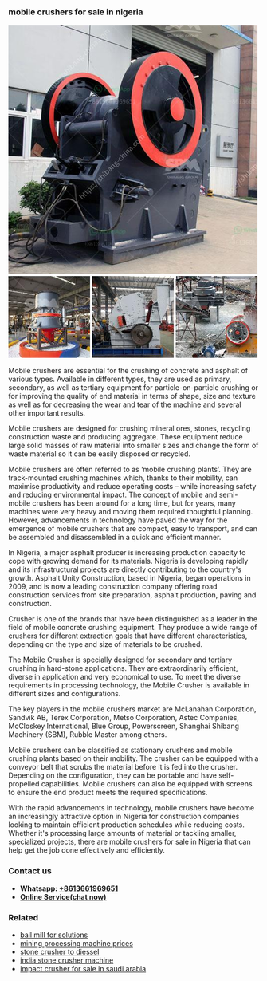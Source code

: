 <h3>mobile crushers for sale in nigeria</h3><img src='1706753917.jpg' alt=''><p>Mobile crushers are essential for the crushing of concrete and asphalt of various types. Available in different types, they are used as primary, secondary, as well as tertiary equipment for particle-on-particle crushing or for improving the quality of end material in terms of shape, size and texture as well as for decreasing the wear and tear of the machine and several other important results.</p><p>Mobile crushers are designed for crushing mineral ores, stones, recycling construction waste and producing aggregate. These equipment reduce large solid masses of raw material into smaller sizes and change the form of waste material so it can be easily disposed or recycled.</p><p>Mobile crushers are often referred to as ‘mobile crushing plants’. They are track-mounted crushing machines which, thanks to their mobility, can maximise productivity and reduce operating costs – while increasing safety and reducing environmental impact. The concept of mobile and semi-mobile crushers has been around for a long time, but for years, many machines were very heavy and moving them required thoughtful planning. However, advancements in technology have paved the way for the emergence of mobile crushers that are compact, easy to transport, and can be assembled and disassembled in a quick and efficient manner.</p><p>In Nigeria, a major asphalt producer is increasing production capacity to cope with growing demand for its materials. Nigeria is developing rapidly and its infrastructural projects are directly contributing to the country's growth. Asphalt Unity Construction, based in Nigeria, began operations in 2009, and is now a leading construction company offering road construction services from site preparation, asphalt production, paving and construction.</p><p>Crusher is one of the brands that have been distinguished as a leader in the field of mobile concrete crushing equipment. They produce a wide range of crushers for different extraction goals that have different characteristics, depending on the type and size of materials to be crushed.</p><p>The Mobile Crusher is specially designed for secondary and tertiary crushing in hard-stone applications. They are extraordinarily efficient, diverse in application and very economical to use. To meet the diverse requirements in processing technology, the Mobile Crusher is available in different sizes and configurations.</p><p>The key players in the mobile crushers market are McLanahan Corporation, Sandvik AB, Terex Corporation, Metso Corporation, Astec Companies, McCloskey International, Blue Group, Powerscreen, Shanghai Shibang Machinery (SBM), Rubble Master among others.</p><p>Mobile crushers can be classified as stationary crushers and mobile crushing plants based on their mobility. The crusher can be equipped with a conveyor belt that scrubs the material before it is fed into the crusher. Depending on the configuration, they can be portable and have self-propelled capabilities. Mobile crushers can also be equipped with screens to ensure the end product meets the required specifications.</p><p>With the rapid advancements in technology, mobile crushers have become an increasingly attractive option in Nigeria for construction companies looking to maintain efficient production schedules while reducing costs. Whether it's processing large amounts of material or tackling smaller, specialized projects, there are mobile crushers for sale in Nigeria that can help get the job done effectively and efficiently.</p><h3>Contact us</h3><ul><li><strong>Whatsapp:&nbsp;<a href="https://wa.me/8613661969651">+8613661969651</a></strong></li><li><a href="https://swt.shibang-china.com/?git&amp;zhl&amp;mobile crushers for sale in nigeria"><strong>Online Service(chat now)</strong></a></li></ul><h3>Related</h3><ul><li><a href='ball mill for solutions.md'>ball mill for solutions</a></li><li><a href='mining processing machine prices.md'>mining processing machine prices</a></li><li><a href='stone crusher to diessel.md'>stone crusher to diessel</a></li><li><a href='india stone crusher machine.md'>india stone crusher machine</a></li><li><a href='impact crusher for sale in saudi arabia.md'>impact crusher for sale in saudi arabia</a></li></ul>